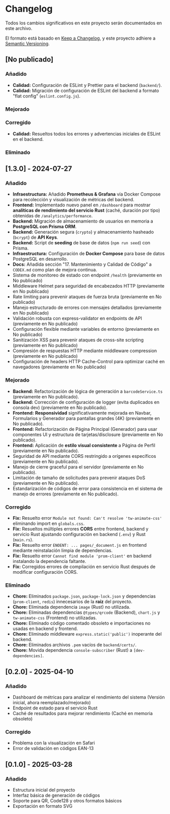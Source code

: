 # Changelog

Todos los cambios significativos en este proyecto serán documentados en este archivo.

El formato está basado en [Keep a Changelog](https://keepachangelog.com/es/1.0.0/),
y este proyecto adhiere a [Semantic Versioning](https://semver.org/spec/v2.0.0.html).

## [No publicado]

### Añadido
- **Calidad:** Configuración de ESLint y Prettier para el backend (`backend/`).
- **Calidad:** Migración de configuración de ESLint del backend a formato "flat config" (`eslint.config.js`).

### Mejorado

### Corregido
- **Calidad:** Resueltos todos los errores y advertencias iniciales de ESLint en el backend.

### Eliminado

## [1.3.0] - 2024-07-27

### Añadido
- **Infraestructura:** Añadido **Prometheus & Grafana** vía Docker Compose para recolección y visualización de métricas del backend.
- **Frontend:** Implementado nuevo panel en `/dashboard` para mostrar **analíticas de rendimiento del servicio Rust** (caché, duración por tipo) obtenidas de `/analytics/performance`.
- **Backend:** Migración de almacenamiento de usuarios en memoria a **PostgreSQL con Prisma ORM**.
- **Backend:** Generación segura (`crypto`) y almacenamiento hasheado (`bcrypt`) de **API Keys**.
- **Backend:** Script de **seeding** de base de datos (`npm run seed`) con Prisma.
- **Infraestructura:** Configuración de **Docker Compose** para base de datos PostgreSQL en desarrollo.
- **Docs:** Añadida sección "17. Mantenimiento y Calidad de Código" a `CODEX.md` como plan de mejora continua.
- Sistema de monitoreo de estado con endpoint `/health` (previamente en No publicado)
- Middleware Helmet para seguridad de encabezados HTTP (previamente en No publicado)
- Rate limiting para prevenir ataques de fuerza bruta (previamente en No publicado)
- Manejo estructurado de errores con mensajes detallados (previamente en No publicado)
- Validación robusta con express-validator en endpoints de API (previamente en No publicado)
- Configuración flexible mediante variables de entorno (previamente en No publicado)
- Sanitización XSS para prevenir ataques de cross-site scripting (previamente en No publicado)
- Compresión de respuestas HTTP mediante middleware compression (previamente en No publicado)
- Configuración de headers HTTP Cache-Control para optimizar caché en navegadores (previamente en No publicado)

### Mejorado
- **Backend:** Refactorización de lógica de generación a `barcodeService.ts` (previamente en No publicado).
- **Backend:** Corrección de configuración de logger (evita duplicados en consola dev) (previamente en No publicado).
- **Frontend:** **Responsividad** significativamente mejorada en Navbar, Formularios y Generador para pantallas grandes (4K) (previamente en No publicado).
- **Frontend:** Refactorización de Página Principal (Generador) para usar componentes UI y estructura de tarjetas/disclosure (previamente en No publicado).
- **Frontend:** Aplicación de **estilo visual consistente** a Página de Perfil (previamente en No publicado).
- Seguridad de API mediante CORS restringido a orígenes específicos (previamente en No publicado).
- Manejo de cierre graceful para el servidor (previamente en No publicado).
- Limitación de tamaño de solicitudes para prevenir ataques DoS (previamente en No publicado).
- Estandarización de códigos de error para consistencia en el sistema de manejo de errores (previamente en No publicado).

### Corregido
- **Fix:** Resuelto error `Module not found: Can't resolve 'tw-animate-css'` eliminando import en `globals.css`.
- **Fix:** Resueltos múltiples errores **CORS** entre frontend, backend y servicio Rust ajustando configuración en backend (`.env`) y Rust (`main.rs`).
- **Fix:** Resuelto error `ENOENT: ... pages/_document.js` en frontend mediante reinstalación limpia de dependencias.
- **Fix:** Resuelto error `Cannot find module 'prom-client'` en backend instalando la dependencia faltante.
- **Fix:** Corregidos errores de compilación en servicio Rust después de modificar configuración CORS.

### Eliminado
- **Chore:** Eliminados `package.json`, `package-lock.json` y dependencias (`prom-client`, `redis`) innecesarios de la **raíz** del proyecto.
- **Chore:** Eliminada dependencia `image` (Rust) no utilizada.
- **Chore:** Eliminadas dependencias `@types/qrcode` (Backend), `chart.js` y `tw-animate-css` (Frontend) no utilizadas.
- **Chore:** Eliminado código comentado obsoleto e importaciones no usadas en backend y frontend.
- **Chore:** Eliminado middleware `express.static('public')` inoperante del backend.
- **Chore:** Eliminados archivos `.pem` vacíos de `backend/certs/`.
- **Chore:** Movida dependencia `console-subscriber` (Rust) a `[dev-dependencies]`.

## [0.2.0] - 2025-04-10

### Añadido
- Dashboard de métricas para analizar el rendimiento del sistema (Versión inicial, ahora reemplazado/mejorado)
- Endpoint de estado para el servicio Rust
- Caché de resultados para mejorar rendimiento (Caché en memoria obsoleto)

### Corregido
- Problema con la visualización en Safari
- Error de validación en códigos EAN-13

## [0.1.0] - 2025-03-28

### Añadido
- Estructura inicial del proyecto
- Interfaz básica de generación de códigos
- Soporte para QR, Code128 y otros formatos básicos
- Exportación en formato SVG